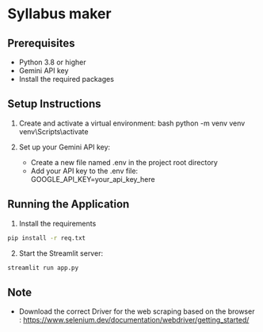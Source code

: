 # Syllabus maker

## Prerequisites

- Python 3.8 or higher
- Gemini API key
- Install the required packages

## Setup Instructions

1. Create and activate a virtual environment:
bash
python -m venv venv
venv\Scripts\activate

2. Set up your Gemini API key:
   - Create a new file named .env in the project root directory
   - Add your API key to the .env file:
      GOOGLE_API_KEY=your_api_key_here
     

## Running the Application

1. Install the requirements
```bash
pip install -r req.txt
```
2. Start the Streamlit server:
```bash
streamlit run app.py
```

## Note

- Download the correct Driver for the web scraping based on the browser : https://www.selenium.dev/documentation/webdriver/getting_started/ 
